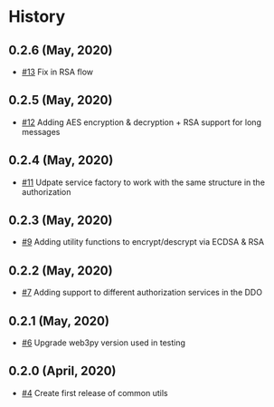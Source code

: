 History
=======

0.2.6 (May, 2020)
-------------------------
* [#13](https://github.com/keyko-io/common-utils-py/pull/13) Fix in RSA flow

0.2.5 (May, 2020)
-------------------------
* [#12](https://github.com/keyko-io/common-utils-py/pull/12) Adding AES encryption & decryption + RSA support for long messages

0.2.4 (May, 2020)
-------------------------
* [#11](https://github.com/keyko-io/common-utils-py/pull/11) Udpate service factory to work with the same structure in the authorization

0.2.3 (May, 2020)
-------------------------
* [#9](https://github.com/keyko-io/common-utils-py/issues/9) Adding utility functions to encrypt/descrypt via ECDSA & RSA

0.2.2 (May, 2020)
-------------------------
* [#7](https://github.com/keyko-io/common-utils-py/pull/7) Adding support to different authorization services in the DDO

0.2.1 (May, 2020)
-------------------------
* [#6](https://github.com/keyko-io/common-utils-py/pull/6) Upgrade web3py version used in testing

0.2.0 (April, 2020)
-------------------------

* [#4](https://github.com/keyko-io/common-utils-py/issues/4) Create first release of common utils
